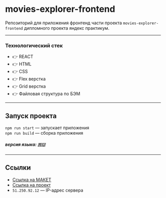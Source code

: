 # movies-explorer-frontend

Репозиторий для приложения фронтенд части проекта `movies-explorer-frontend` дипломного проекта яндекс практикум.
___

### Технологический стек
* :point_right: REACT
* :point_right: HTML
* :point_right: CSS
* :point_right: Flex верстка
* :point_right: Grid верстка
* :point_right: Файловая структура по БЭМ
---

## Запуск проекта

`npm run start` — запускает приложения  
`npm run build` — сборка приложения 
##### версия языка: :ru:
___
## Ссылки

- [Ссылка на МАКЕТ](https://www.figma.com/file/WHEKfJyRTzPh8nVpIEuZ14/diploma_Aksenov?node-id=932%3A3348)
- [Ссылка на проект](https://movies-aksenov.nomoredomains.xyz)
- `51.250.92.12` — IP-адрес сервера